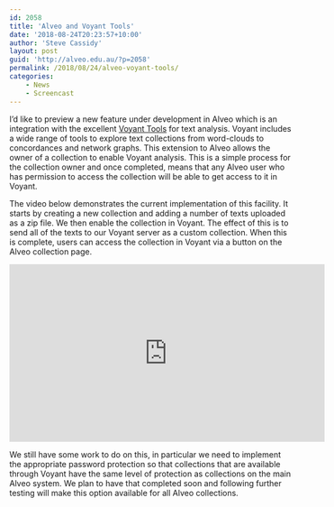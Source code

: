 ```yaml
---
id: 2058
title: 'Alveo and Voyant Tools'
date: '2018-08-24T20:23:57+10:00'
author: 'Steve Cassidy'
layout: post
guid: 'http://alveo.edu.au/?p=2058'
permalink: /2018/08/24/alveo-voyant-tools/
categories:
    - News
    - Screencast
---
```


I’d like to preview a new feature under development in Alveo which is an integration with the excellent [Voyant Tools](https://voyant-tools.org/) for text analysis. Voyant includes a wide range of tools to explore text collections from word-clouds to concordances and network graphs. This extension to Alveo allows the owner of a collection to enable Voyant analysis. This is a simple process for the collection owner and once completed, means that any Alveo user who has permission to access the collection will be able to get access to it in Voyant.

The video below demonstrates the current implementation of this facility. It starts by creating a new collection and adding a number of texts uploaded as a zip file. We then enable the collection in Voyant. The effect of this is to send all of the texts to our Voyant server as a custom collection. When this is complete, users can access the collection in Voyant via a button on the Alveo collection page.

<iframe allowfullscreen="allowfullscreen" frameborder="0" height="315" loading="lazy" src="https://www.youtube.com/embed/zSp5L-OCMD0" width="560"></iframe>

We still have some work to do on this, in particular we need to implement the appropriate password protection so that collections that are available through Voyant have the same level of protection as collections on the main Alveo system. We plan to have that completed soon and following further testing will make this option available for all Alveo collections.